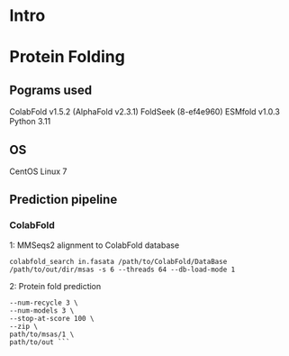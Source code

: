 # Intro






# Protein Folding

## Pograms used
ColabFold v1.5.2 (AlphaFold v2.3.1)
FoldSeek (8-ef4e960)
ESMfold v1.0.3
Python 3.11

## OS
CentOS Linux 7

## Prediction pipeline

### ColabFold
1: MMSeqs2 alignment to ColabFold database

```colabfold_search in.fasata /path/to/ColabFold/DataBase /path/to/out/dir/msas -s 6 --threads 64 --db-load-mode 1```

2: Protein fold prediction

```colabfold_batch --pair-mode 'unpaired_paired' \
--num-recycle 3 \
--num-models 3 \
--stop-at-score 100 \
--zip \
path/to/msas/1 \
path/to/out ```








